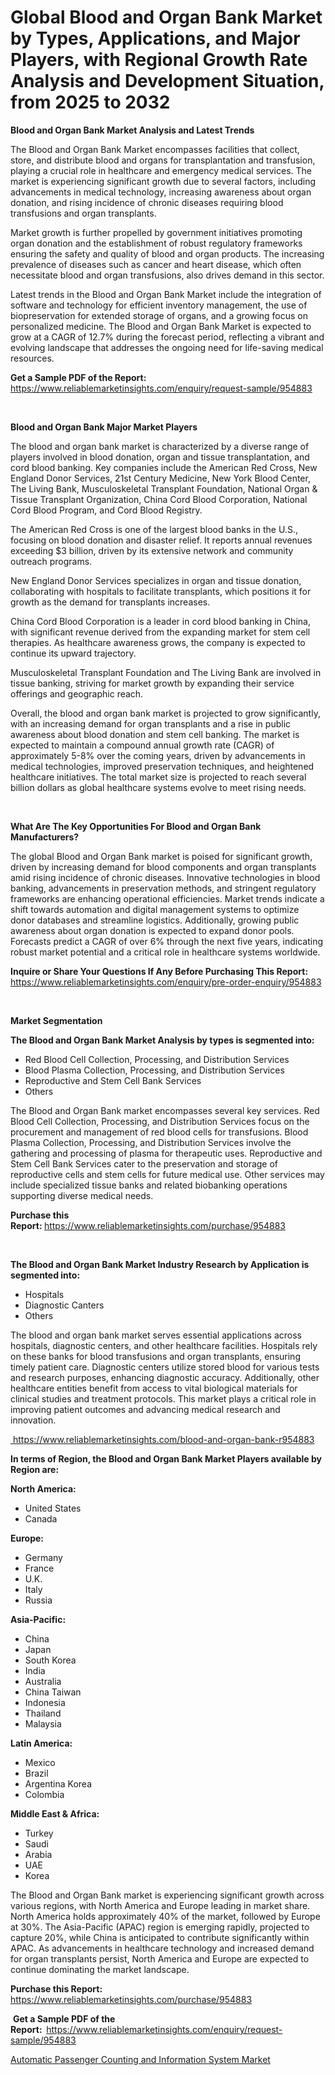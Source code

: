 <p><h1>Global Blood and Organ Bank Market by Types, Applications, and Major Players, with Regional Growth Rate Analysis and Development Situation, from 2025 to 2032</h1></p><p><strong>Blood and Organ Bank Market Analysis and Latest Trends</strong></p>
<p><p>The Blood and Organ Bank Market encompasses facilities that collect, store, and distribute blood and organs for transplantation and transfusion, playing a crucial role in healthcare and emergency medical services. The market is experiencing significant growth due to several factors, including advancements in medical technology, increasing awareness about organ donation, and rising incidence of chronic diseases requiring blood transfusions and organ transplants.</p><p>Market growth is further propelled by government initiatives promoting organ donation and the establishment of robust regulatory frameworks ensuring the safety and quality of blood and organ products. The increasing prevalence of diseases such as cancer and heart disease, which often necessitate blood and organ transfusions, also drives demand in this sector.</p><p>Latest trends in the Blood and Organ Bank Market include the integration of software and technology for efficient inventory management, the use of biopreservation for extended storage of organs, and a growing focus on personalized medicine. The Blood and Organ Bank Market is expected to grow at a CAGR of 12.7% during the forecast period, reflecting a vibrant and evolving landscape that addresses the ongoing need for life-saving medical resources.</p></p>
<p><strong>Get a Sample PDF of the Report:&nbsp;</strong> <a href="https://www.reliablemarketinsights.com/enquiry/request-sample/954883?utm_campaign=2636&utm_medium=2&utm_source=Github&utm_content=ia&utm_term=07032025&utm_id=blood-and-organ-bank">https://www.reliablemarketinsights.com/enquiry/request-sample/954883</a></p>
<p>&nbsp;</p>
<p><strong>Blood and Organ Bank Major Market Players</strong></p>
<p><p>The blood and organ bank market is characterized by a diverse range of players involved in blood donation, organ and tissue transplantation, and cord blood banking. Key companies include the American Red Cross, New England Donor Services, 21st Century Medicine, New York Blood Center, The Living Bank, Musculoskeletal Transplant Foundation, National Organ & Tissue Transplant Organization, China Cord Blood Corporation, National Cord Blood Program, and Cord Blood Registry. </p><p>The American Red Cross is one of the largest blood banks in the U.S., focusing on blood donation and disaster relief. It reports annual revenues exceeding $3 billion, driven by its extensive network and community outreach programs.</p><p>New England Donor Services specializes in organ and tissue donation, collaborating with hospitals to facilitate transplants, which positions it for growth as the demand for transplants increases. </p><p>China Cord Blood Corporation is a leader in cord blood banking in China, with significant revenue derived from the expanding market for stem cell therapies. As healthcare awareness grows, the company is expected to continue its upward trajectory.</p><p>Musculoskeletal Transplant Foundation and The Living Bank are involved in tissue banking, striving for market growth by expanding their service offerings and geographic reach.</p><p>Overall, the blood and organ bank market is projected to grow significantly, with an increasing demand for organ transplants and a rise in public awareness about blood donation and stem cell banking. The market is expected to maintain a compound annual growth rate (CAGR) of approximately 5-8% over the coming years, driven by advancements in medical technologies, improved preservation techniques, and heightened healthcare initiatives. The total market size is projected to reach several billion dollars as global healthcare systems evolve to meet rising needs.</p></p>
<p>&nbsp;</p>
<p><strong>What Are The Key Opportunities For Blood and Organ Bank Manufacturers?</strong></p>
<p><p>The global Blood and Organ Bank market is poised for significant growth, driven by increasing demand for blood components and organ transplants amid rising incidence of chronic diseases. Innovative technologies in blood banking, advancements in preservation methods, and stringent regulatory frameworks are enhancing operational efficiencies. Market trends indicate a shift towards automation and digital management systems to optimize donor databases and streamline logistics. Additionally, growing public awareness about organ donation is expected to expand donor pools. Forecasts predict a CAGR of over 6% through the next five years, indicating robust market potential and a critical role in healthcare systems worldwide.</p></p>
<p><strong>Inquire or Share Your Questions If Any Before Purchasing This Report:</strong> <a href="https://www.reliablemarketinsights.com/enquiry/pre-order-enquiry/954883?utm_campaign=2636&utm_medium=2&utm_source=Github&utm_content=ia&utm_term=07032025&utm_id=blood-and-organ-bank">https://www.reliablemarketinsights.com/enquiry/pre-order-enquiry/954883</a></p>
<p>&nbsp;</p>
<p><strong>Market Segmentation</strong></p>
<p><strong>The Blood and Organ Bank Market Analysis by types is segmented into:</strong></p>
<p><ul><li>Red Blood Cell Collection, Processing, and Distribution Services</li><li>Blood Plasma Collection, Processing, and Distribution Services</li><li>Reproductive and Stem Cell Bank Services</li><li>Others</li></ul></p>
<p><p>The Blood and Organ Bank market encompasses several key services. Red Blood Cell Collection, Processing, and Distribution Services focus on the procurement and management of red blood cells for transfusions. Blood Plasma Collection, Processing, and Distribution Services involve the gathering and processing of plasma for therapeutic uses. Reproductive and Stem Cell Bank Services cater to the preservation and storage of reproductive cells and stem cells for future medical use. Other services may include specialized tissue banks and related biobanking operations supporting diverse medical needs.</p></p>
<p><strong>Purchase this Report:&nbsp;</strong><a href="https://www.reliablemarketinsights.com/purchase/954883?utm_campaign=2636&utm_medium=2&utm_source=Github&utm_content=ia&utm_term=07032025&utm_id=blood-and-organ-bank">https://www.reliablemarketinsights.com/purchase/954883</a></p>
<p>&nbsp;</p>
<p><strong>The Blood and Organ Bank Market Industry Research by Application is segmented into:</strong></p>
<p><ul><li>Hospitals</li><li>Diagnostic Canters</li><li>Others</li></ul></p>
<p><p>The blood and organ bank market serves essential applications across hospitals, diagnostic centers, and other healthcare facilities. Hospitals rely on these banks for blood transfusions and organ transplants, ensuring timely patient care. Diagnostic centers utilize stored blood for various tests and research purposes, enhancing diagnostic accuracy. Additionally, other healthcare entities benefit from access to vital biological materials for clinical studies and treatment protocols. This market plays a critical role in improving patient outcomes and advancing medical research and innovation.</p></p>
<p><a href="https://www.reliablemarketinsights.com/blood-and-organ-bank-r954883?utm_campaign=2636&utm_medium=2&utm_source=Github&utm_content=ia&utm_term=07032025&utm_id=blood-and-organ-bank">&nbsp;https://www.reliablemarketinsights.com/blood-and-organ-bank-r954883</a></p>
<p><strong>In terms of Region, the Blood and Organ Bank Market Players available by Region are:</strong></p>
<p>
    <p> <strong> North America: </strong>
        <ul>
            <li>United States</li>
            <li>Canada</li>
        </ul>
        </p> 
    <p> <strong> Europe: </strong>
        <ul>
            <li>Germany</li>
            <li>France</li>
            <li>U.K.</li>
            <li>Italy</li>
            <li>Russia</li>
        </ul>
        </p> 
    <p> <strong> Asia-Pacific: </strong>
        <ul>
            <li>China</li>
            <li>Japan</li>
            <li>South Korea</li>
            <li>India</li>
            <li>Australia</li>
            <li>China Taiwan</li>
            <li>Indonesia</li>
            <li>Thailand</li>
            <li>Malaysia</li>
        </ul>
        </p> 
    <p> <strong> Latin America: </strong>
        <ul>
            <li>Mexico</li>
            <li>Brazil</li>
            <li>Argentina Korea</li>
            <li>Colombia</li>
        </ul>
        </p> 
    <p> <strong> Middle East & Africa: </strong>
        <ul>
            <li>Turkey</li>
            <li>Saudi</li>
            <li>Arabia</li>
            <li>UAE</li>
            <li>Korea</li>
        </ul>
    </p>
    </p>
<p><p>The Blood and Organ Bank market is experiencing significant growth across various regions, with North America and Europe leading in market share. North America holds approximately 40% of the market, followed by Europe at 30%. The Asia-Pacific (APAC) region is emerging rapidly, projected to capture 20%, while China is anticipated to contribute significantly within APAC. As advancements in healthcare technology and increased demand for organ transplants persist, North America and Europe are expected to continue dominating the market landscape.</p></p>
<p><strong>Purchase this Report: </strong><a href="https://www.reliablemarketinsights.com/purchase/954883?utm_campaign=2636&utm_medium=2&utm_source=Github&utm_content=ia&utm_term=07032025&utm_id=blood-and-organ-bank">https://www.reliablemarketinsights.com/purchase/954883</a></p>
<p>&nbsp;<strong>Get a Sample PDF of the Report:&nbsp;&nbsp;</strong><a href="https://www.reliablemarketinsights.com/enquiry/request-sample/954883?utm_campaign=2636&utm_medium=2&utm_source=Github&utm_content=ia&utm_term=07032025&utm_id=blood-and-organ-bank">https://www.reliablemarketinsights.com/enquiry/request-sample/954883</a></p>
<p><strong></strong></p>
<p><p><a href="https://github.com/cheryjhonson/Market-Research-Report-List-1/blob/main/automatic-passenger-counting-and-information-system-market.md?utm_campaign=2636&utm_medium=2&utm_source=Github&utm_content=ia&utm_term=07032025&utm_id=blood-and-organ-bank">Automatic Passenger Counting and Information System Market</a></p></p>